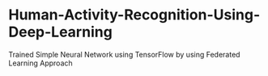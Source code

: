 # Human-Activity-Recognition-Using-Deep-Learning
Trained Simple Neural Network using TensorFlow by using Federated Learning Approach
